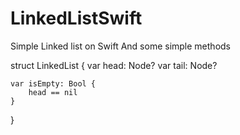 # LinkedListSwift

Simple Linked list on Swift
And some simple methods 

struct LinkedList {
    var head: Node?
    var tail: Node?

    var isEmpty: Bool {
        head == nil
    }
}
